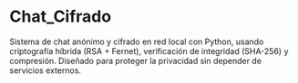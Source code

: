 # Chat_Cifrado
Sistema de chat anónimo y cifrado en red local con Python, usando criptografía híbrida (RSA + Fernet), verificación de integridad (SHA-256) y compresión. Diseñado para proteger la privacidad sin depender de servicios externos.

